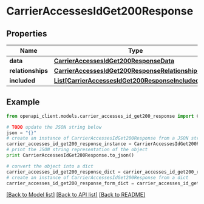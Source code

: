 # CarrierAccessesIdGet200Response


## Properties
Name | Type | Description | Notes
------------ | ------------- | ------------- | -------------
**data** | [**CarrierAccessesIdGet200ResponseData**](CarrierAccessesIdGet200ResponseData.md) |  | [optional] 
**relationships** | [**CarrierAccessesIdGet200ResponseRelationships**](CarrierAccessesIdGet200ResponseRelationships.md) |  | [optional] 
**included** | [**List[CarrierAccessesIdGet200ResponseIncludedInner]**](CarrierAccessesIdGet200ResponseIncludedInner.md) |  | [optional] 

## Example

```python
from openapi_client.models.carrier_accesses_id_get200_response import CarrierAccessesIdGet200Response

# TODO update the JSON string below
json = "{}"
# create an instance of CarrierAccessesIdGet200Response from a JSON string
carrier_accesses_id_get200_response_instance = CarrierAccessesIdGet200Response.from_json(json)
# print the JSON string representation of the object
print CarrierAccessesIdGet200Response.to_json()

# convert the object into a dict
carrier_accesses_id_get200_response_dict = carrier_accesses_id_get200_response_instance.to_dict()
# create an instance of CarrierAccessesIdGet200Response from a dict
carrier_accesses_id_get200_response_form_dict = carrier_accesses_id_get200_response.from_dict(carrier_accesses_id_get200_response_dict)
```
[[Back to Model list]](../README.md#documentation-for-models) [[Back to API list]](../README.md#documentation-for-api-endpoints) [[Back to README]](../README.md)


